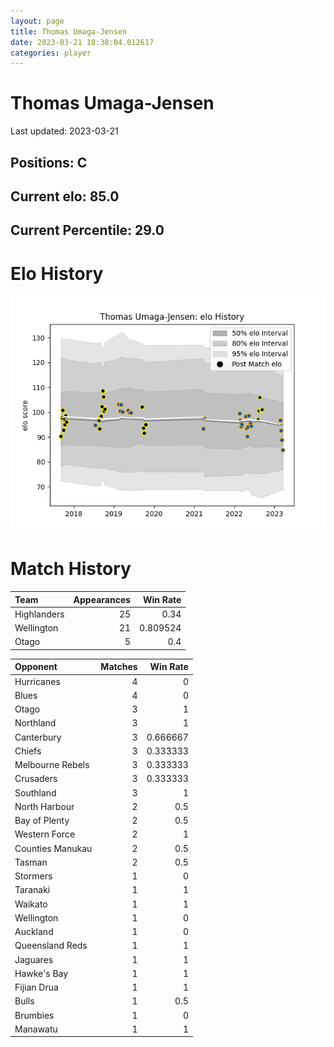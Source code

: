 ```yaml
---  
layout: page  
title: Thomas Umaga-Jensen  
date: 2023-03-21 18:38:04.012617  
categories: player  
---
```

# Thomas Umaga-Jensen


Last updated: 2023-03-21
## Positions: C

## Current elo: 85.0

## Current Percentile: 29.0

# Elo History


![elo history](history_ThomasUmaga-Jensen.png)
# Match History


| Team        |   Appearances |   Win Rate |
|:------------|--------------:|-----------:|
| Highlanders |            25 |   0.34     |
| Wellington  |            21 |   0.809524 |
| Otago       |             5 |   0.4      |

| Opponent         |   Matches |   Win Rate |
|:-----------------|----------:|-----------:|
| Hurricanes       |         4 |   0        |
| Blues            |         4 |   0        |
| Otago            |         3 |   1        |
| Northland        |         3 |   1        |
| Canterbury       |         3 |   0.666667 |
| Chiefs           |         3 |   0.333333 |
| Melbourne Rebels |         3 |   0.333333 |
| Crusaders        |         3 |   0.333333 |
| Southland        |         3 |   1        |
| North Harbour    |         2 |   0.5      |
| Bay of Plenty    |         2 |   0.5      |
| Western Force    |         2 |   1        |
| Counties Manukau |         2 |   0.5      |
| Tasman           |         2 |   0.5      |
| Stormers         |         1 |   0        |
| Taranaki         |         1 |   1        |
| Waikato          |         1 |   1        |
| Wellington       |         1 |   0        |
| Auckland         |         1 |   0        |
| Queensland Reds  |         1 |   1        |
| Jaguares         |         1 |   1        |
| Hawke's Bay      |         1 |   1        |
| Fijian Drua      |         1 |   1        |
| Bulls            |         1 |   0.5      |
| Brumbies         |         1 |   0        |
| Manawatu         |         1 |   1        |